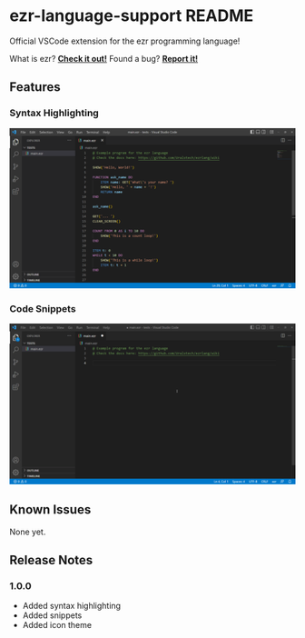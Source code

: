 # ezr-language-support README
Official VSCode extension for the ezr programming language!

What is ezr? [**Check it out!**](https://github.com/Uralstech/ezrlang)
Found a bug? [**Report it!**](https://github.com/Uralstech/ezrlang/issues)

## Features

### **Syntax Highlighting**
![Syntax](./graphics/Syntax.png)
### **Code Snippets**
![Snippets](./graphics/Snippets.gif)

## Known Issues
None yet.

## Release Notes
### 1.0.0
- Added syntax highlighting
- Added snippets
- Added icon theme